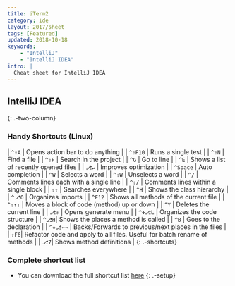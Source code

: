 ```yaml
---
title: iTerm2
category: ide
layout: 2017/sheet
tags: [Featured]
updated: 2018-10-18
keywords:
    - "IntelliJ"
    - "IntelliJ IDEA"
intro: |
  Cheat sheet for IntelliJ IDEA
---
```


IntelliJ IDEA
---------
{: .-two-column}

### Handy Shortcuts (Linux)

| `^⇧A` | Opens action bar to do anything |
| `^⇧F10` | Runs a single test |
| `^⇧N` | Find a file |
| `^⇧F` | Search in the project |
| `^G` | Go to line |
| `^E` | Shows a list of recently opened files |
| `⎇↵` | Improves optimization |
| `^Space` | Auto completion |
| `^W` | Selects a word |
| `^⇧W` | Unselects a word |
| `^/` | Comments lines each with a single line |
| `^⇧/` | Comments lines within a single block |
| `⇧⇧` | Searches everywhere |
| `^H` | Shows the class hierarchy |
| `^⎇O` | Organizes imports |
| `^F12` | Shows all methods of the current file |
| `^⇧↑↓` | Moves a block of code (method) up or down |
| `^Y` | Deletes the current line |
| `⎇⎀` | Opens generate menu |
| `^❖⎇L` | Organizes the code structure |
| `^⎇H`| Shows the places a method is called |
| `^B` | Goes to the declaration |
| `^❖⎇←→` | Backs/Forwards to previous/next places in the files |
| `⇧F6`| Refactor code and apply to all files. Useful for batch rename of methods |
| `⎇7`| Shows method definitions |
{: .-shortcuts}

### Complete shortcut list

- You can download the full shortcut list [here](https://github.com/kasramp/cheat-sheet-factory/raw/gh-pages/_docs/pdfs/IntelliJ%20IDEA.pdf)
{: .-setup}
